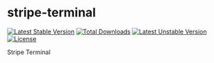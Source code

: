 # stripe-terminal

[![Latest Stable Version](https://poser.pugx.org/stripe/stripe-php/v/stable)](https://packagist.org/packages/stripe/stripe-php) [![Total Downloads](https://poser.pugx.org/stripe/stripe-php/downloads)](https://packagist.org/packages/stripe/stripe-php) [![Latest Unstable Version](https://poser.pugx.org/stripe/stripe-php/v/unstable)](https://packagist.org/packages/stripe/stripe-php) [![License](https://poser.pugx.org/stripe/stripe-php/license)](https://packagist.org/packages/stripe/stripe-php)

Stripe Terminal

